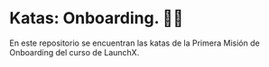 # Katas: Onboarding. 🚀✨
En este repositorio se encuentran las katas de la Primera Misión de Onboarding del curso de LaunchX.
